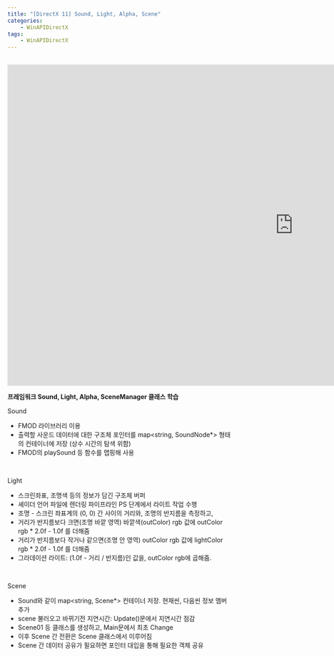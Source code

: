 ```yaml
---
title: "[DirectX 11] Sound, Light, Alpha, Scene"
categories:
    - WinAPIDirectX
tags:
    - WinAPIDirectX
---
```


<br>
<iframe width="1280" height="720" src="https://www.youtube.com/embed/7FZoXGMe1Rc" title="YouTube video player" frameborder="0" allow="accelerometer; autoplay; clipboard-write; encrypted-media; gyroscope; picture-in-picture" allowfullscreen></iframe>

<br>

**프레임워크 Sound, Light, Alpha, SceneManager 클래스 학습**

Sound
- FMOD 라이브러리 이용
- 출력할 사운드 데이터에 대한 구조체 포인터를 map<string, SoundNode*> 형태의 컨테이너에 저장 (상수 시간의 탐색 위함)
- FMOD의 playSound 등 함수를 맵핑해 사용

<br>

Light
- 스크린좌표, 조명색 등의 정보가 담긴 구조체 버퍼
- 셰이더 언어 파일에 렌더링 파이프라인 PS 단계에서 라이트 작업 수행
- 조명 - 스크린 좌표계의 (0, 0) 간 사이의 거리와, 조명의 반지름을 측정하고, 
- 거리가 반지름보다 크면(조명 바깥 영역) 바깥색(outColor) rgb 값에 outColor rgb * 2.0f - 1.0f 를 더해줌
- 거리가 반지름보다 작거나 같으면(조명 안 영역) outColor rgb 값에 lightColor rgb * 2.0f - 1.0f 를 더해줌
- 그라데이션 라이트: (1.0f - 거리 / 반지름)인 값을, outColor rgb에 곱해줌.

<br>

Scene
- Sound와 같이 map<string, Scene*> 컨테이너 저장. 현재씬, 다음씬 정보 멤버 추가
- scene 불러오고 바뀌기전 지연시간: Update()문에서 지연시간 점감
- Scene01 등 클래스를 생성하고, Main문에서 최초 Change
- 이후 Scene 간 전환은 Scene 클래스에서 이루어짐
- Scene 간 데이터 공유가 필요하면 포인터 대입을 통해 필요한 객체 공유